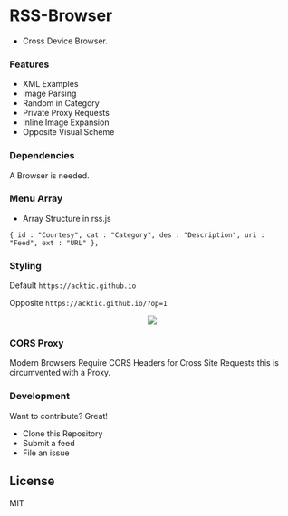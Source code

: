 # RSS-Browser

  - Cross Device Browser.


### Features

* XML Examples
* Image Parsing
* Random in Category
* Private Proxy Requests
* Inline Image Expansion
* Opposite Visual Scheme


### Dependencies

A Browser is needed.

### Menu Array

* Array Structure in rss.js

`{ id : "Courtesy", cat : "Category", des : "Description", uri : "Feed", ext : "URL" },`

### Styling

Default
`https://acktic.github.io`

Opposite
`https://acktic.github.io/?op=1`
 
 <p align='center'><img src='https://ackti.files.wordpress.com/2020/01/8197227400950.png'></p>
 
 
### CORS Proxy

Modern Browsers Require CORS Headers for Cross Site Requests this is circumvented with a Proxy.

### Development

Want to contribute? Great!
- Clone this Repository
- Submit a feed
- File an issue

License
----

MIT
